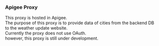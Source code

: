 <p><h3><b>Apigee Proxy</b></h3>
This proxy is hosted in Apigee. <br>
The purpose of this proxy is to provide data of cities from the backend DB  to the weather update website. <br>
Currently the proxy does not use OAuth. <br>
however, this proxy is still under development.<br>
</p>
